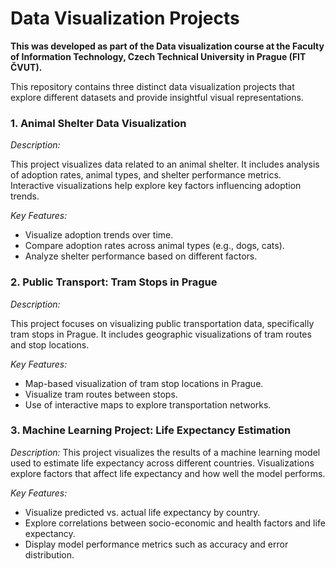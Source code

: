 # **Data Visualization Projects**

**This was developed as part of the Data visualization course at the Faculty of Information Technology, Czech Technical University in Prague (FIT ČVUT).**


This repository contains three distinct data visualization projects that explore different datasets and provide insightful visual representations.

### 1. Animal Shelter Data Visualization
   
*Description:*

This project visualizes data related to an animal shelter. It includes analysis of adoption rates, animal types, and shelter performance metrics. Interactive visualizations help explore key factors influencing adoption trends.

*Key Features:*

- Visualize adoption trends over time.
- Compare adoption rates across animal types (e.g., dogs, cats).
- Analyze shelter performance based on different factors.

  
### 2. Public Transport: Tram Stops in Prague

*Description:*

This project focuses on visualizing public transportation data, specifically tram stops in Prague. It includes geographic visualizations of tram routes and stop locations.

*Key Features:*

- Map-based visualization of tram stop locations in Prague.
- Visualize tram routes between stops.
- Use of interactive maps to explore transportation networks.

  
### 3. Machine Learning Project: Life Expectancy Estimation
   
*Description:*
This project visualizes the results of a machine learning model used to estimate life expectancy across different countries. Visualizations explore factors that affect life expectancy and how well the model performs.

*Key Features:*

- Visualize predicted vs. actual life expectancy by country.
- Explore correlations between socio-economic and health factors and life expectancy.
- Display model performance metrics such as accuracy and error distribution.
